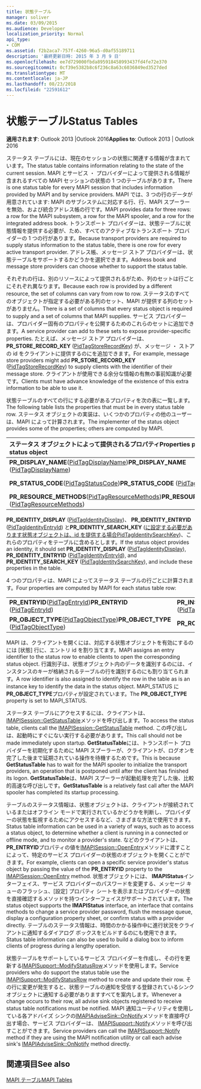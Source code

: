 ```yaml
---
title: 状態テーブル
manager: soliver
ms.date: 03/09/2015
ms.audience: Developer
localization_priority: Normal
api_type:
- COM
ms.assetid: f2b2aca7-757f-4260-96a5-d0af55189711
description: '最終更新日時: 2015 年 3 月 9 日'
ms.openlocfilehash: ee7d729000fbda895918458993437fd4fe72e370
ms.sourcegitcommit: 0cf39e5382b8c6f236c8a63c6036849ed3527ded
ms.translationtype: MT
ms.contentlocale: ja-JP
ms.lasthandoff: 08/23/2018
ms.locfileid: "22591612"
---
```

# <a name="status-tables"></a><span data-ttu-id="40cd9-103">状態テーブル</span><span class="sxs-lookup"><span data-stu-id="40cd9-103">Status Tables</span></span>

  
  
<span data-ttu-id="40cd9-104">**適用されます**: Outlook 2013 |Outlook 2016</span><span class="sxs-lookup"><span data-stu-id="40cd9-104">**Applies to**: Outlook 2013 | Outlook 2016</span></span> 
  
<span data-ttu-id="40cd9-105">ステータス テーブルには、現在のセッションの状態に関連する情報が含まれています。</span><span class="sxs-lookup"><span data-stu-id="40cd9-105">The status table contains information relating to the state of the current session.</span></span> <span data-ttu-id="40cd9-106">MAPI とサービス ・ プロバイダーによって提供される情報が含まれるすべての MAPI セッションの状態の 1 つのテーブルがあります。</span><span class="sxs-lookup"><span data-stu-id="40cd9-106">There is one status table for every MAPI session that includes information provided by MAPI and by service providers.</span></span> <span data-ttu-id="40cd9-107">MAPI では、3 つの行のデータが用意されています: MAPI のサブシステムに対応する行、行、MAPI スプーラーを無効、および統合アドレス帳の行です。</span><span class="sxs-lookup"><span data-stu-id="40cd9-107">MAPI provides data for three rows: a row for the MAPI subsystem, a row for the MAPI spooler, and a row for the integrated address book.</span></span> <span data-ttu-id="40cd9-108">トランスポート プロバイダーは、状態テーブルに状態情報を提供する必要が、ため、すべてのアクティブなトランスポート プロバイダーの 1 つの行があります。</span><span class="sxs-lookup"><span data-stu-id="40cd9-108">Because transport providers are required to supply status information to the status table, there is one row for every active transport provider.</span></span> <span data-ttu-id="40cd9-109">アドレス帳、メッセージ ストア プロバイダーは、状態テーブルをサポートするかどうかを選択できます。</span><span class="sxs-lookup"><span data-stu-id="40cd9-109">Address book and message store providers can choose whether to support the status table.</span></span> 
  
<span data-ttu-id="40cd9-110">それぞれの行は、別のリソースによって提供されるがため、列のセットは行ごとにそれぞれ異なります。</span><span class="sxs-lookup"><span data-stu-id="40cd9-110">Because each row is provided by a different resource, the set of columns can vary from row to row.</span></span> <span data-ttu-id="40cd9-111">ステータスのすべてのオブジェクトが指定する必要がある列のセット、MAPI が提供する列のセットがありません。</span><span class="sxs-lookup"><span data-stu-id="40cd9-111">There is a set of columns that every status object is required to supply and a set of columns that MAPI supplies.</span></span> <span data-ttu-id="40cd9-112">サービス プロバイダーは、プロバイダー固有のプロパティを公開するためのこれらのセットに追加できます。</span><span class="sxs-lookup"><span data-stu-id="40cd9-112">A service provider can add to these sets to expose provider-specific properties.</span></span> <span data-ttu-id="40cd9-113">たとえば、メッセージ ストア プロバイダーは、 **PR_STORE_RECORD_KEY** ([PidTagStoreRecordKey](pidtagstorerecordkey-canonical-property.md)) が、メッセージ ・ ストアの id をクライアントに提供するのにを追加できます。</span><span class="sxs-lookup"><span data-stu-id="40cd9-113">For example, message store providers might add **PR_STORE_RECORD_KEY** ([PidTagStoreRecordKey](pidtagstorerecordkey-canonical-property.md)) to supply clients with the identifier of their message store.</span></span> <span data-ttu-id="40cd9-114">クライアントが使用できる余分な情報の有無の事前知識が必要です。</span><span class="sxs-lookup"><span data-stu-id="40cd9-114">Clients must have advance knowledge of the existence of this extra information to be able to use it.</span></span> 
  
<span data-ttu-id="40cd9-115">状態テーブルのすべての行にする必要があるプロパティを次の表に一覧します。</span><span class="sxs-lookup"><span data-stu-id="40cd9-115">The following table lists the properties that must be in every status table row.</span></span> <span data-ttu-id="40cd9-116">ステータス オブジェクトの実装は、いくつかのプロパティの他のユーザーは、MAPI によって計算されます。</span><span class="sxs-lookup"><span data-stu-id="40cd9-116">The implementer of the status object provides some of the properties; others are computed by MAPI.</span></span>
  
|<span data-ttu-id="40cd9-117">**ステータス オブジェクトによって提供されるプロパティ**</span><span class="sxs-lookup"><span data-stu-id="40cd9-117">**Properties provided by status object**</span></span>|<span data-ttu-id="40cd9-118">**MAPI によって提供されるプロパティ**</span><span class="sxs-lookup"><span data-stu-id="40cd9-118">**Properties provided by MAPI**</span></span>|
|:-----|:-----|
|<span data-ttu-id="40cd9-119">**PR_DISPLAY_NAME**([PidTagDisplayName](pidtagdisplayname-canonical-property.md))</span><span class="sxs-lookup"><span data-stu-id="40cd9-119">**PR_DISPLAY_NAME** ([PidTagDisplayName](pidtagdisplayname-canonical-property.md))</span></span>  <br/> |<span data-ttu-id="40cd9-120">**PR_PROVIDER_DLL_NAME**([PidTagProviderDllName](pidtagproviderdllname-canonical-property.md))</span><span class="sxs-lookup"><span data-stu-id="40cd9-120">**PR_PROVIDER_DLL_NAME** ([PidTagProviderDllName](pidtagproviderdllname-canonical-property.md))</span></span>  <br/> |
|<span data-ttu-id="40cd9-121">**PR_STATUS_CODE**([PidTagStatusCode](pidtagstatuscode-canonical-property.md))</span><span class="sxs-lookup"><span data-stu-id="40cd9-121">**PR_STATUS_CODE** ([PidTagStatusCode](pidtagstatuscode-canonical-property.md))</span></span>  <br/> |<span data-ttu-id="40cd9-122">**PR_RESOURCE_FLAGS**([PidTagResourceFlags](pidtagresourceflags-canonical-property.md))</span><span class="sxs-lookup"><span data-stu-id="40cd9-122">**PR_RESOURCE_FLAGS** ([PidTagResourceFlags](pidtagresourceflags-canonical-property.md))</span></span>  <br/> |
|<span data-ttu-id="40cd9-123">**PR_RESOURCE_METHODS**([PidTagResourceMethods](pidtagresourcemethods-canonical-property.md))</span><span class="sxs-lookup"><span data-stu-id="40cd9-123">**PR_RESOURCE_METHODS** ([PidTagResourceMethods](pidtagresourcemethods-canonical-property.md))</span></span>  <br/> |<span data-ttu-id="40cd9-124">**PR_RESOURCE_TYPE**([PidTagResourceType](pidtagresourcetype-canonical-property.md))</span><span class="sxs-lookup"><span data-stu-id="40cd9-124">**PR_RESOURCE_TYPE** ([PidTagResourceType](pidtagresourcetype-canonical-property.md))</span></span>  <br/> |
   
<span data-ttu-id="40cd9-125">**PR_IDENTITY_DISPLAY** ([PidTagIdentityDisplay](pidtagidentitydisplay-canonical-property.md))、 **PR_IDENTITY_ENTRYID** ([PidTagIdentityEntryId](pidtagidentityentryid-canonical-property.md)) と**PR_IDENTITY_SEARCH_KEY** ([に設定する必要があります状態オブジェクトは、id を提供する場合PidTagIdentitySearchKey](pidtagidentitysearchkey-canonical-property.md))、これらのプロパティをテーブルに含めるとします。</span><span class="sxs-lookup"><span data-stu-id="40cd9-125">If the status object provides an identity, it should set **PR_IDENTITY_DISPLAY** ([PidTagIdentityDisplay](pidtagidentitydisplay-canonical-property.md)), **PR_IDENTITY_ENTRYID** ([PidTagIdentityEntryId](pidtagidentityentryid-canonical-property.md)), and **PR_IDENTITY_SEARCH_KEY** ([PidTagIdentitySearchKey](pidtagidentitysearchkey-canonical-property.md)), and include these properties in the table.</span></span> 
  
<span data-ttu-id="40cd9-126">4 つのプロパティは、MAPI によってステータス テーブルの行ごとに計算されます。</span><span class="sxs-lookup"><span data-stu-id="40cd9-126">Four properties are computed by MAPI for each status table row:</span></span>
  
|||
|:-----|:-----|
|<span data-ttu-id="40cd9-127">**PR_ENTRYID**([PidTagEntryId](pidtagentryid-canonical-property.md))</span><span class="sxs-lookup"><span data-stu-id="40cd9-127">**PR_ENTRYID** ([PidTagEntryId](pidtagentryid-canonical-property.md))</span></span>  <br/> |<span data-ttu-id="40cd9-128">**PR_INSTANCE_KEY**([PidTagInstanceKey](pidtaginstancekey-canonical-property.md))</span><span class="sxs-lookup"><span data-stu-id="40cd9-128">**PR_INSTANCE_KEY** ([PidTagInstanceKey](pidtaginstancekey-canonical-property.md))</span></span>  <br/> |
|<span data-ttu-id="40cd9-129">**PR_OBJECT_TYPE**([PidTagObjectType](pidtagobjecttype-canonical-property.md))</span><span class="sxs-lookup"><span data-stu-id="40cd9-129">**PR_OBJECT_TYPE** ([PidTagObjectType](pidtagobjecttype-canonical-property.md))</span></span>  <br/> |<span data-ttu-id="40cd9-130">**PR_ROWID**([PidTagRowid](pidtagrowid-canonical-property.md))</span><span class="sxs-lookup"><span data-stu-id="40cd9-130">**PR_ROWID** ([PidTagRowid](pidtagrowid-canonical-property.md))</span></span>  <br/> |
   
<span data-ttu-id="40cd9-131">MAPI は、クライアントを開くには、対応する状態オブジェクトを有効にするのには [状態] 行に、エントリ id を割り当てます。</span><span class="sxs-lookup"><span data-stu-id="40cd9-131">MAPI assigns an entry identifier to the status row to enable clients to open the corresponding status object.</span></span> <span data-ttu-id="40cd9-132">行識別子は、状態オブジェクト内のデータを識別するのには、インスタンスのキーが格納されるテーブルの行を識別するのにも割り当てられます。</span><span class="sxs-lookup"><span data-stu-id="40cd9-132">A row identifier is also assigned to identify the row in the table as is an instance key to identify the data in the status object.</span></span> <span data-ttu-id="40cd9-133">MAPI_STATUS に**PR_OBJECT_TYPE**プロパティが設定されています。</span><span class="sxs-lookup"><span data-stu-id="40cd9-133">The **PR_OBJECT_TYPE** property is set to MAPI_STATUS.</span></span> 
  
<span data-ttu-id="40cd9-134">ステータス テーブルにアクセスするには、クライアントは、 [IMAPISession::GetStatusTable](imapisession-getstatustable.md)メソッドを呼び出します。</span><span class="sxs-lookup"><span data-stu-id="40cd9-134">To access the status table, clients call the [IMAPISession::GetStatusTable](imapisession-getstatustable.md) method.</span></span> <span data-ttu-id="40cd9-135">この呼び出しは、起動時にすぐにない実行する必要があります。</span><span class="sxs-lookup"><span data-stu-id="40cd9-135">This call should not be made immediately upon startup.</span></span> <span data-ttu-id="40cd9-136">**GetStatusTable**には、トランスポート プロバイダーを初期化するために MAPI スプーラーが、クライアントが、ログオンを完了した後まで延期されている操作を待機するためです。</span><span class="sxs-lookup"><span data-stu-id="40cd9-136">This is because **GetStatusTable** has to wait for the MAPI spooler to initialize the transport providers, an operation that is postponed until after the client has finished its logon.</span></span> <span data-ttu-id="40cd9-137">**GetStatusTable**は、MAPI スプーラーが起動処理を完了した後、比較的高速な呼び出しです。</span><span class="sxs-lookup"><span data-stu-id="40cd9-137">**GetStatusTable** is a relatively fast call after the MAPI spooler has completed its startup processing.</span></span> 
  
<span data-ttu-id="40cd9-138">テーブルのステータス情報は、状態オブジェクトは、クライアントが接続されているまたはオフライン モードで実行されているかどうかを判断し、プロバイダーの状態を監視するためにアクセスするなど、さまざまな方法で使用できます。</span><span class="sxs-lookup"><span data-stu-id="40cd9-138">Status table information can be used in a variety of ways, such as to access a status object, to determine whether a client is running in a connected or offline mode, and to monitor a provider's state.</span></span> <span data-ttu-id="40cd9-139">などのクライアントは、 **PR_ENTRYID**プロパティの値を[IMAPISession::OpenEntry](imapisession-openentry.md)メソッドに渡すことによって、特定のサービス プロバイダーの状態のオブジェクトを開くことができます。</span><span class="sxs-lookup"><span data-stu-id="40cd9-139">For example, clients can open a specific service provider's status object by passing the value of the **PR_ENTRYID** property to the [IMAPISession::OpenEntry](imapisession-openentry.md) method.</span></span> <span data-ttu-id="40cd9-140">状態オブジェクトには、 **IMAPIStatus**インターフェイス、サービス プロバイダーのパスワードを変更する、メッセージ キューのフラッシュ、[設定] プロパティ シートを表示またはプロバイダーの状態を直接確認するメソッドを持つインターフェイスがサポートされています。</span><span class="sxs-lookup"><span data-stu-id="40cd9-140">The status object supports the **IMAPIStatus** interface, an interface that contains methods to change a service provider password, flush the message queue, display a configuration property sheet, or confirm status with a provider directly.</span></span> <span data-ttu-id="40cd9-141">テーブルのステータス情報は、時間のかかる操作中に進行状況をクライアントに通知するダイアログ ボックスをビルドするのにも使用できます。</span><span class="sxs-lookup"><span data-stu-id="40cd9-141">Status table information can also be used to build a dialog box to inform clients of progress during a lengthy operation.</span></span> 
  
<span data-ttu-id="40cd9-142">状態テーブルをサポートしているサービス プロバイダーを作成し、その行を更新する[IMAPISupport::ModifyStatusRow](imapisupport-modifystatusrow.md)メソッドを使用します。</span><span class="sxs-lookup"><span data-stu-id="40cd9-142">Service providers who do support the status table use the [IMAPISupport::ModifyStatusRow](imapisupport-modifystatusrow.md) method to create and update their row.</span></span> <span data-ttu-id="40cd9-143">その行に変更が発生すると、状態テーブルの通知を受信する登録されているシンク オブジェクトに通知する必要がありますすべてを案内します。</span><span class="sxs-lookup"><span data-stu-id="40cd9-143">Whenever a change occurs to their row, all advise sink objects registered to receive status table notifications must be notified.</span></span> <span data-ttu-id="40cd9-144">MAPI 通知ユーティリティを使用している各アドバイズ シンクの[IMAPIAdviseSink::OnNotify](imapiadvisesink-onnotify.md)メソッドを直接呼び出す場合、サービス プロバイダーは、 [IMAPISupport::Notify](imapisupport-notify.md)メソッドを呼び出すことができます。</span><span class="sxs-lookup"><span data-stu-id="40cd9-144">Service providers can call the [IMAPISupport::Notify](imapisupport-notify.md) method if they are using the MAPI notification utility or call each advise sink's [IMAPIAdviseSink::OnNotify](imapiadvisesink-onnotify.md) method directly.</span></span> 
  
## <a name="see-also"></a><span data-ttu-id="40cd9-145">関連項目</span><span class="sxs-lookup"><span data-stu-id="40cd9-145">See also</span></span>



[<span data-ttu-id="40cd9-146">MAPI テーブル</span><span class="sxs-lookup"><span data-stu-id="40cd9-146">MAPI Tables</span></span>](mapi-tables.md)

